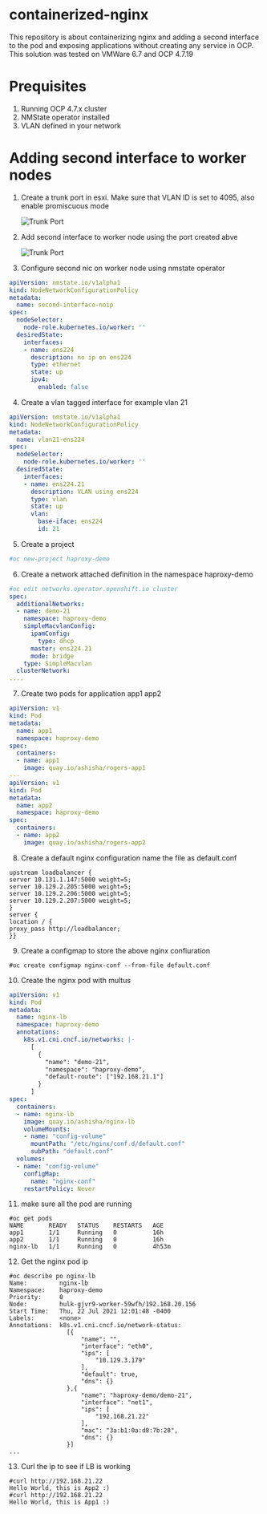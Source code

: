 # containerized-nginx

This repository is about containerizing nginx and adding a second interface to the pod and exposing applications without creating any service in OCP. This solution was tested on VMWare 6.7 and OCP 4.7.19

# Prequisites

1. Running OCP 4.7.x cluster
2. NMState operator installed
3. VLAN defined in your network

# Adding second interface to worker nodes

1. Create a trunk port in esxi. Make sure that VLAN ID is set to 4095, also enable promiscuous mode

   ![Trunk Port](https://github.com/rh-telco-tigers/containerized-nginx/raw/main/images/trunk-port.png)

2. Add second interface to worker node using the port created abve

   ![Trunk Port](https://github.com/rh-telco-tigers/containerized-nginx/raw/main/images/second-nic.png)

3. Configure second nic on worker node using nmstate operator
```yaml
apiVersion: nmstate.io/v1alpha1
kind: NodeNetworkConfigurationPolicy
metadata:
  name: second-interface-noip
spec:
  nodeSelector:
    node-role.kubernetes.io/worker: ''
  desiredState:
    interfaces:
    - name: ens224
      description: no ip on ens224
      type: ethernet
      state: up
      ipv4:
        enabled: false
```

4. Create a vlan tagged interface for example vlan 21
```yaml
apiVersion: nmstate.io/v1alpha1
kind: NodeNetworkConfigurationPolicy
metadata:
  name: vlan21-ens224
spec:
  nodeSelector:
    node-role.kubernetes.io/worker: ''
  desiredState:
    interfaces:
    - name: ens224.21
      description: VLAN using ens224
      type: vlan
      state: up
      vlan:
        base-iface: ens224
        id: 21
```

5. Create a project
```bash
#oc new-project haproxy-demo
```

6. Create a network attached definition in the namespace haproxy-demo
```yaml
#oc edit networks.operator.openshift.io cluster
spec:
  additionalNetworks:
  - name: demo-21
    namespace: haproxy-demo
    simpleMacvlanConfig:
      ipamConfig:
        type: dhcp
      master: ens224.21
      mode: bridge
    type: SimpleMacvlan
  clusterNetwork:
....
```

7. Create two pods for application app1 app2
```yaml
apiVersion: v1
kind: Pod
metadata:
  name: app1
  namespace: haproxy-demo
spec:
  containers:
  - name: app1
    image: quay.io/ashisha/rogers-app1
---
apiVersion: v1
kind: Pod
metadata:
  name: app2
  namespace: haproxy-demo
spec:
  containers:
  - name: app2
    image: quay.io/ashisha/rogers-app2
```
8. Create a default nginx configuration name the file as default.conf
```
upstream loadbalancer {
server 10.131.1.147:5000 weight=5;
server 10.129.2.205:5000 weight=5;
server 10.129.2.206:5000 weight=5;
server 10.129.2.207:5000 weight=5;
}
server {
location / {
proxy_pass http://loadbalancer;
}}
```

9. Create a configmap to store the above nginx confiuration
```
#oc create configmap nginx-conf --from-file default.conf
```

10. Create the nginx pod with multus
```yaml
apiVersion: v1
kind: Pod
metadata:
  name: nginx-lb
  namespace: haproxy-demo
  annotations:
    k8s.v1.cni.cncf.io/networks: |-
      [
        {
          "name": "demo-21",
          "namespace": "haproxy-demo",
          "default-route": ["192.168.21.1"]
        }
      ]
spec:
  containers:
  - name: nginx-lb
    image: quay.io/ashisha/nginx-lb
    volumeMounts:
    - name: "config-volume"
      mountPath: "/etc/nginx/conf.d/default.conf"
      subPath: "default.conf"
  volumes:
  - name: "config-volume"
    configMap:
      name: "nginx-conf"
    restartPolicy: Never
```

11. make sure all the pod are running
```
#oc get pods
NAME       READY   STATUS    RESTARTS   AGE
app1       1/1     Running   0          16h
app2       1/1     Running   0          16h
nginx-lb   1/1     Running   0          4h53m
```

12. Get the nginx pod ip
```
#oc describe po nginx-lb
Name:         nginx-lb
Namespace:    haproxy-demo
Priority:     0
Node:         hulk-gjvr9-worker-59wfh/192.168.20.156
Start Time:   Thu, 22 Jul 2021 12:01:48 -0400
Labels:       <none>
Annotations:  k8s.v1.cni.cncf.io/network-status:
                [{
                    "name": "",
                    "interface": "eth0",
                    "ips": [
                        "10.129.3.179"
                    ],
                    "default": true,
                    "dns": {}
                },{
                    "name": "haproxy-demo/demo-21",
                    "interface": "net1",
                    "ips": [
                        "192.168.21.22"
                    ],
                    "mac": "3a:b1:0a:d8:7b:28",
                    "dns": {}
                }]
...
```

13. Curl the ip to see if LB is working
```
#curl http://192.168.21.22
Hello World, this is App2 :)
#curl http://192.168.21.22
Hello World, this is App1 :)
```




